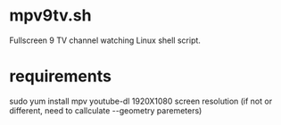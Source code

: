 # mpv9tv.sh
Fullscreen 9 TV channel watching Linux shell script.

# requirements
sudo yum install mpv youtube-dl
1920X1080 screen resolution (if not or different, need to callculate --geometry paremeters)
